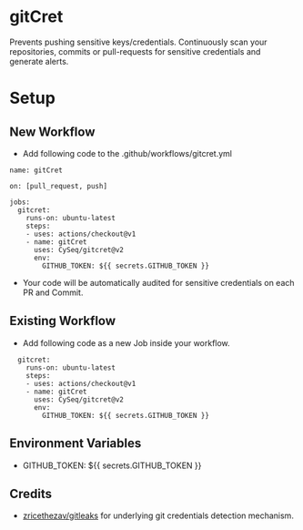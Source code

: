 # gitCret
Prevents pushing sensitive keys/credentials. Continuously scan your repositories, commits or pull-requests for sensitive credentials and generate alerts.

# Setup

## New Workflow

- Add following code to the .github/workflows/gitcret.yml
```
name: gitCret

on: [pull_request, push]

jobs:
  gitcret:
    runs-on: ubuntu-latest
    steps:
    - uses: actions/checkout@v1
    - name: gitCret
      uses: CySeq/gitcret@v2
      env:
        GITHUB_TOKEN: ${{ secrets.GITHUB_TOKEN }}
```
- Your code will be automatically audited for sensitive credentials on each PR and Commit.

## Existing Workflow

- Add following code as a new Job inside your workflow.
```
  gitcret:
    runs-on: ubuntu-latest
    steps:
    - uses: actions/checkout@v1
    - name: gitCret
      uses: CySeq/gitcret@v2
      env:
        GITHUB_TOKEN: ${{ secrets.GITHUB_TOKEN }}
```

## Environment Variables
- GITHUB_TOKEN: ${{ secrets.GITHUB_TOKEN }}

## Credits
- [zricethezav/gitleaks](https://github.com/zricethezav/gitleaks) for underlying git credentials detection mechanism.
